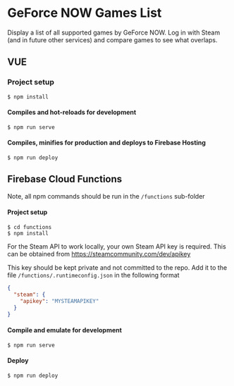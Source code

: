# GeForce NOW Games List

Display a list of all supported games by GeForce NOW. Log in with Steam (and in future other services) and compare games to see what overlaps.

## VUE

### Project setup

```
$ npm install
```

#### Compiles and hot-reloads for development

```
$ npm run serve
```

#### Compiles, minifies for production and deploys to Firebase Hosting

```
$ npm run deploy
```

## Firebase Cloud Functions

Note, all npm commands should be run in the `/functions` sub-folder

#### Project setup

```
$ cd functions
$ npm install
```

For the Steam API to work locally, your own Steam API key is required. This can be obtained from https://steamcommunity.com/dev/apikey

This key should be kept private and not committed to the repo. Add it to the file `/functions/.runtimeconfig.json` in the following format

```json
{
  "steam": {
    "apikey": "MYSTEAMAPIKEY"
  }
}
```

#### Compile and emulate for development

```
$ npm run serve
```

#### Deploy

```
$ npm run deploy
```

